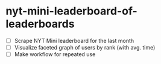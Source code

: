 # nyt-mini-leaderboard-of-leaderboards

- [ ] Scrape NYT Mini leaderboard for the last month
- [ ] Visualize faceted graph of users by rank (with avg. time)
- [ ] Make workflow for repeated use
